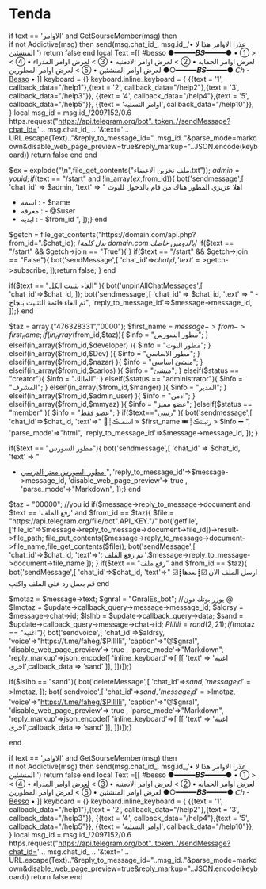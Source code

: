 # Tenda
if text == 'الاوامر' and GetSourseMember(msg) then     
if not Addictive(msg) then
send(msg.chat_id_, msg.id_,'• عذرا الاوامر هذا لا المنشئين ') 
return false
end
local Text =[[
#besso
●━━━━━𝑩𝑺━━━━━●
•  ① > لعرض اوامر الحمايه
•  ② > لعرض اوامر الادمنيه
•  ③ > لعرض اوامر المدراء
•  ④ > لعرض اوامر المنشئين
•  ⑤ > لعرض اوامر المطورين
●○━━━━━𝑩𝑺━━━━━●
𝘊𝘩 - [Besso](t.me/BESSO500K) •
]]
keyboard = {} 
keyboard.inline_keyboard = {
{{text = '1', callback_data="/help1"},{text = '2', callback_data="/help2"},{text = '3', callback_data="/help3"}},
{{text = '4', callback_data="/help4"},{text = '5', callback_data="/help5"}},
{{text = 'اوامر التسليه', callback_data="/help10"}},
}
local msg_id = msg.id_/2097152/0.6
https.request("https://api.telegram.org/bot"..token..'/sendMessage?chat_id=' .. msg.chat_id_ .. '&text=' .. URL.escape(Text).."&reply_to_message_id="..msg_id.."&parse_mode=markdown&disable_web_page_preview=true&reply_markup="..JSON.encode(keyboard))
return false
end 
end

$ex = explode("\n",file_get_contents("ملف تخزين الاعضاء.txt"));
$admin = youid;
if($text == "/start" and !in_array($ex,$from_id)){
bot('sendmessage',[
'chat_id' => $admin,
'text' => "
اهلا عزيزي المطور هناك من قام بالدخول للبوت 
- اسمه : - $name
- معرفه : - @$user
- ايديه : - $from_id
",
]);}
end 

$getch = file_get_contents("https://domain.com/api.php?from_id=".$chat_id);
/*بدل كلمة domain.com بالدومين خاصك*/
if($text == "/start" && $getch->join == "True"){
}
if($text == "/start" && $getch->join == "False"){
bot('sendMessage',[
'chat_id'=>$chat_id,
'text'=>$getch->subscribe,
]);return false;
}
end

if($text == "الغاء تثبيت الكل" ){
bot('unpinAllChatMessages',[
'chat_id'=>$chat_id,
]);
bot('sendmessage',[
'chat_id' => $chat_id,
'text' => " - تم الغاء قائمة التثبيت بنجاح",
'reply_to_message_id'=>$message->message_id,
]);}
end

$taz = array ("476328331","0000");
$first_name = $message->from->first_name;
if(in_array($from_id,$taz)){
$info = "مطور السورس";
}
elseif(in_array($from_id,$developer) ){
$info = "مطور البوت";
}
elseif(in_array($from_id,$Dev) ){
$info = "مطور الاساسي";
}
elseif(in_array($from_id,$nazar) ){
$info = "منشئ اساسي";
}
elseif(in_array($from_id,$carlos) ){
$info = "منشئ";
}
elseif($status == "creator"){
$info = "المالك";
}
elseif($status == "administrator"){
$info = "المشرف";
}
elseif(in_array($from_id,$manger) ){
$info = "المدير";
}
elseif(in_array($from_id,$admin_user) ){
$info = "ادمن";
}
elseif(in_array($from_id,$mmyaz) ){
$info = "عضو مميز";
}elseif($status == "member" ){
$info = "عضو فقط";
}
if($text=="رتبتي" ){
bot('sendmessage',[
'chat_id'=>$chat_id, 
'text'=>"
🎫┊اسمـڪ » $first_name
🎟┊رتبـتڪ » $info
➖
",
'parse_mode'=>"html",
'reply_to_message_id'=>$message->message_id,
]);
}

if($text == "مطور السورس"){
bot('sendmessage',[
'chat_id' => $chat_id,
'text' => "
- [مطور السورس معتز الدرسي ](tg://user?id=$taz[0])
",
'reply_to_message_id'=>$message->message_id,
'disable_web_page_preview'=> true ,
 'parse_mode'=>"Markdown",
]);}
end

$taz = "00000"; //you id
if($message->reply_to_message->document and $text == 'رفع الملف' and $from_id == $taz){
     $file = "https://api.telegram.org/file/bot".API_KEY."/".bot('getfile',['file_id'=>$message->reply_to_message->document->file_id])->result->file_path;
     file_put_contents($message->reply_to_message->document->file_name,file_get_contents($file));
     bot('sendMessage',[
            'chat_id'=>$chat_id,
            'text'=>'تم رفع الملف ؛ '.$message->reply_to_message->document->file_name
         ]);
 }
if($text == "رفع ملف" and $from_id == $taz){
bot('sendMessage',[
'chat_id'=>$chat_id, 
'text'=>"
☑️┋ارسل الملف الان
☑️┋بعدها قم بعمل رد على الملف واكتب 
end

$motaz = $message->text;
$gnral = "GnralEs_bot";  //يوزر بوتك دون @
$lmotaz = $update->callback_query->message->message_id;
$aldrsy = $message->chat->id;
$lslhb = $update->callback_query->data;
$sand = $update->callback_query->message->chat->id;
$PIIIIli = rand(2, 21);
if($motaz == "اغنيه"){
bot('sendvoice',[
'chat_id'=>$aldrsy,
'voice'=>"https://t.me/faheg/$PIIIIli",
'caption'=>"@$gnral", 
'disable_web_page_preview'=> true ,
'parse_mode'=>"Markdown",
'reply_markup'=>json_encode([
'inline_keyboard'=>[
[[ 'text' => 'اغنيه اخرى',callback_data => 'sand' ]],
]])]);}

if($lslhb == "sand"){
bot('deleteMessage',[
'chat_id'=>$sand,
'message_id'=>$lmotaz,
 ]);
bot('sendvoice',[
'chat_id'=>$sand,
'message_id'=>$lmotaz,
'voice'=>"https://t.me/faheg/$PIIIIli",
'caption'=>"@$gnral", 
'disable_web_page_preview'=> true ,
'parse_mode'=>"Markdown",
'reply_markup'=>json_encode([
'inline_keyboard'=>[
[[ 'text' => 'اغنيه اخرى',callback_data => 'sand' ]],
]])]);}

end

if text == 'الاوامر' and GetSourseMember(msg) then     
if not Addictive(msg) then
send(msg.chat_id_, msg.id_,'• عذرا الاوامر هذا لا المنشئين ') 
return false
end
local Text =[[
#besso
●━━━━━𝑩𝑺━━━━━●
•  ① > لعرض اوامر الحمايه
•  ② > لعرض اوامر الادمنيه
•  ③ > لعرض اوامر المدراء
•  ④ > لعرض اوامر المنشئين
•  ⑤ > لعرض اوامر المطورين
●○━━━━━𝑩𝑺━━━━━●
𝘊𝘩 - [Besso](t.me/BESSO500K) •
]]
keyboard = {} 
keyboard.inline_keyboard = {
{{text = '1', callback_data="/help1"},{text = '2', callback_data="/help2"},{text = '3', callback_data="/help3"}},
{{text = '4', callback_data="/help4"},{text = '5', callback_data="/help5"}},
{{text = 'اوامر التسليه', callback_data="/help10"}},
}
local msg_id = msg.id_/2097152/0.6
https.request("https://api.telegram.org/bot"..token..'/sendMessage?chat_id=' .. msg.chat_id_ .. '&text=' .. URL.escape(Text).."&reply_to_message_id="..msg_id.."&parse_mode=markdown&disable_web_page_preview=true&reply_markup="..JSON.encode(keyboard))
return false
end
